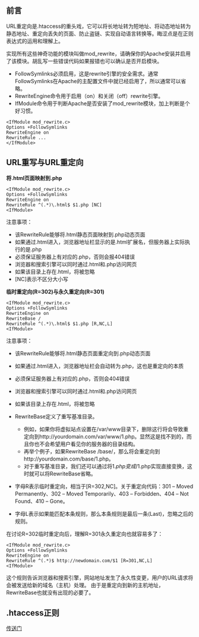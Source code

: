 前言
---------

URL重定向是.htaccess的重头戏，它可以将长地址转为短地址、将动态地址转为静态地址、重定向丢失的页面、防止盗链、实现自动语言转换等。晦涩点是在正则表达式的运用和理解上。

实现所有这些神奇功能的模块叫做mod_rewrite，请确保你的Apache安装并启用了该模块。胡乱写一些错误代码如果报错也可以确认是否开启模块。

* FollowSymlinks必须启用，这是rewrite引擎的安全需求。通常FollowSymlinks在Apache的主配置文件中就已经启用了，所以通常可以省略。
* RewriteEngine命令用于启用（on）和关闭（off）rewrite引擎。
* IfModule命令用于判断Apache是否安装了mod_rewrite模块，加上判断是个好习惯。

```
<IfModule mod_rewrite.c>
Options +FollowSymlinks 
RewriteEngine on
RewriteRule ...
</IfModule>
```

URL重写与URL重定向
------------------

**将.html页面映射到.php**
```
<IfModule mod_rewrite.c>
Options +FollowSymlinks
RewriteEngine on
RewriteRule ^(.*)\.html$ $1.php [NC]
<IfModule>
```
注意事项：

* 该RewriteRule能够将.html静态页面映射到.php动态页面
* 如果通过.html进入，浏览器地址栏显示的是.html扩展名，但服务器上实际执行的是.php
* 必须保证服务器上有对应的.php，否则会报404错误
* 浏览器和搜索引擎可以同时通过.html和.php访问网页
* 如果该目录上存在.html，将被忽略
* [NC]表示不区分大小写

**临时重定向(R=302)与永久重定向(R=301)**
```
<IfModule mod_rewrite.c>
Options +FollowSymlinks
RewriteEngine on
RewriteBase /
RewriteRule ^(.*)\.html$ $1.php [R,NC,L]
<IfModule>
```
注意事项：

* 该RewriteRule能够将.html静态页面重定向到.php动态页面
* 如果通过.html进入，浏览器地址栏会自动转为.php，这也是重定向的本质
* 必须保证服务器上有对应的.php，否则会404错误
* 浏览器和搜索引擎可以同时通过.html和.php访问网页
* 如果该目录上存在.html，将被忽略
* RewriteBase定义了重写基准目录。

  * 例如，如果你将虚拟站点设置在/var/www目录下，删除这行将会导致重定向到http://yourdomain.com/var/www/1.php。显然这是找不到的，而且你也不会希望用户看见你的服务器的目录结构。
  * 再举个例子，如果RewriteBase /base/，那么将会重定向到http://yourdomain.com/base/1.php。
  * 对于重写基准目录，我们还可以通过将$1.php变成/$1.php实现直接变换，这时就可以将RewriteBase省略。

* 字母R表示临时重定向，相当于[R=302,NC]。关于重定向代码：301 – Moved Permanently、302 – Moved Temporarily、403 – Forbidden、404 – Not Found、410 – Gone。

* 字母L表示如果能匹配本条规则，那么本条规则是最后一条(Last)，忽略之后的规则。

在讨论R=302临时重定向后，理解R=301永久重定向也就容易多了：
```
<IfModule mod_rewrite.c>
Options +FollowSymlinks
RewriteEngine on
RewriteRule ^(.*)$ http://newdomain.com/$1 [R=301,NC,L]
<IfModule>
```
这个规则告诉浏览器和搜索引擎，网站地址发生了永久性变更，用户的URL请求将会被发送给新的域名（主机）处理。
由于是重定向到新的主机地址，RewriteBase也就没有出现的必要了。

.htaccess正则
-------------

[传送门](http://lesca.me/archives/htaccess-appendix.html)
